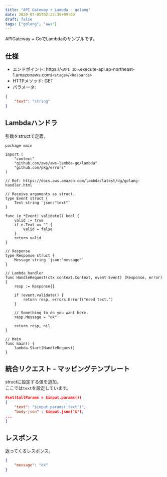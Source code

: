 ```yaml
---
title: "API Gateway + Lambda - golang"
date: 2020-07-05T02:22:39+09:00
draft: false
tags: ["golang", "aws"]
---
```


APIGateway + GoでLambdaのサンプルです。

## 仕様
* エンドポイント: https://`<API ID>`.execute-api.ap-northeast-1.amazonaws.com/`<stage>`/`<Resource>`
* HTTPメソッド: GET
* パラメータ: 
```json
{
    "text": "string"
}
```

## Lambdaハンドラ

引数をstructで定義。

```golang
package main

import (
	"context"
	"github.com/aws/aws-lambda-go/lambda"
	"github.com/pkg/errors"
)

// Ref: https://docs.aws.amazon.com/lambda/latest/dg/golang-handler.html

// Receive arguments as struct.
type Event struct {
	Text string `json:"text"`
}

func (e *Event) validate() bool {
	valid := true
	if e.Text == "" {
		valid = false
	}
	return valid
}

// Response
type Response struct {
	Message string `json:"message"`
}

// Lambda handler
func HandleRequest(ctx context.Context, event Event) (Response, error) {
	resp := Response{}

	if !event.validate() {
		return resp, errors.Errorf("need text.")
	}

	// Something to do you want here.
	resp.Message = "ok"

	return resp, nil
}

// Main
func main() {
	lambda.Start(HandleRequest)
}
```

## 統合リクエスト - マッピングテンプレート

structに設定する値を追加。  
ここでは`text`を設定しています。

```json
#set($allParams = $input.params())
{
    "text": "$input.params('text')",
    "body-json" : $input.json('$'),
...
}
```

## レスポンス

返ってくるレスポンス。

```json
{
    "message": "ok"
}
```